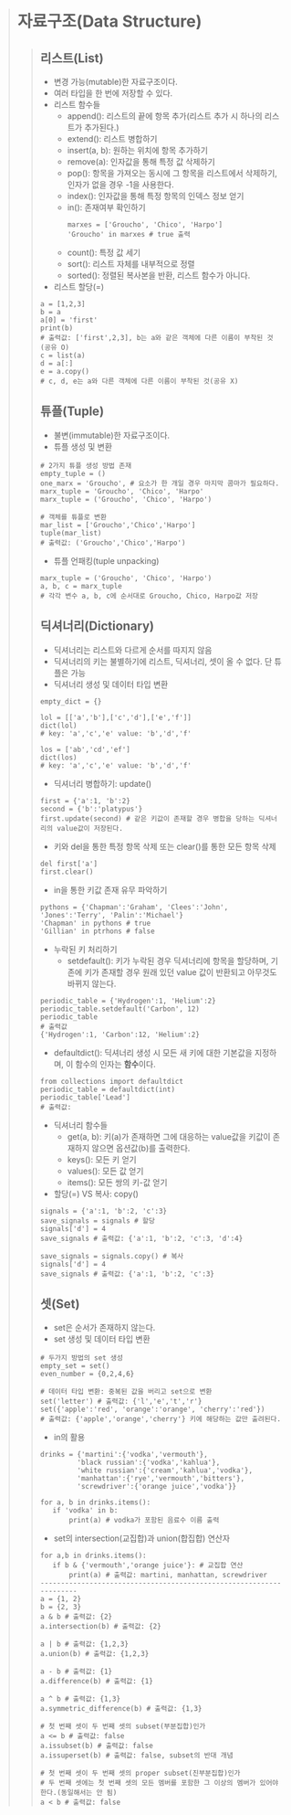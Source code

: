 ># 자료구조(Data Structure)
>>## 리스트(List)
>>* 변경 가능(mutable)한 자료구조이다.
>>* 여러 타입을 한 번에 저장할 수 있다.
>>* 리스트 함수들
>>   * append(): 리스트의 끝에 항목 추가(리스트 추가 시 하나의 리스트가 추가된다.)
>>   * extend(): 리스트 병합하기
>>   * insert(a, b): 원하는 위치에 항목 추가하기
>>   * remove(a): 인자값을 통해 특정 값 삭제하기
>>   * pop(): 항목을 가져오는 동시에 그 항목을 리스트에서 삭제하기, 인자가 없을 경우 -1을 사용한다.
>>   * index(): 인자값을 통해 특정 항목의 인덱스 정보 얻기
>>   * in(): 존재여부 확인하기
>>     <pre><code>marxes = ['Groucho', 'Chico', 'Harpo']
>>     'Groucho' in marxes # true 출력</code></pre>
>>   * count(): 특정 값 세기
>>   * sort(): 리스트 자체를 내부적으로 정렬
>>   * sorted(): 정렬된 복사본을 반환, 리스트 함수가 아니다.
>>* 리스트 할당(=)
>>  <pre><code>a = [1,2,3]
>>b = a
>>a[0] = 'first'
>>print(b)
>># 출력값: ['first',2,3], b는 a와 같은 객체에 다른 이름이 부착된 것(공유 O)
>>c = list(a)
>>d = a[:]
>>e = a.copy()
>># c, d, e는 a와 다른 객체에 다른 이름이 부착된 것(공유 X)</code></pre>
>>## 튜플(Tuple)
>>* 불변(immutable)한 자료구조이다.
>>* 튜플 생성 및 변환
>><pre><code># 2가지 튜플 생성 방법 존재
>>empty_tuple = ()
>>one_marx = 'Groucho', # 요소가 한 개일 경우 마지막 콤마가 필요하다.
>>marx_tuple = 'Groucho', 'Chico', 'Harpo'
>>marx_tuple = ('Groucho', 'Chico', 'Harpo')
>>
>># 객체를 튜플로 변환
>>mar_list = ['Groucho','Chico','Harpo']
>>tuple(mar_list)
>># 출력값: ('Groucho','Chico','Harpo')</code></pre>
>>* 튜플 언패킹(tuple unpacking)
>><pre><code>marx_tuple = ('Groucho', 'Chico', 'Harpo')
>>a, b, c = marx_tuple
>># 각각 변수 a, b, c에 순서대로 Groucho, Chico, Harpo값 저장
>></code></pre>
>>## 딕셔너리(Dictionary)
>>* 딕셔너리는 리스트와 다르게 순서를 따지지 않음
>>* 딕셔너리의 키는 불별하기에 리스트, 딕셔너리, 셋이 올 수 없다. 단 튜플은 가능
>>* 딕셔너리 생성 및 데이터 타입 변환
>><pre><code>empty_dict = {}
>>
>>lol = [['a','b'],['c','d'],['e','f']]
>>dict(lol)
>># key: 'a','c','e' value: 'b','d','f'
>>
>>los = ['ab','cd','ef']
>>dict(los)
>># key: 'a','c','e' value: 'b','d','f'</code></pre>
>>* 딕셔너리 병합하기: update()
>><pre><code>first = {'a':1, 'b':2}
>>second = {'b':'platypus'}
>>first.update(second) # 같은 키값이 존재할 경우 병합을 당하는 딕셔너리의 value값이 저장된다.</code></pre>
>>* 키와 del을 통한 특정 항목 삭제 또는 clear()를 통한 모든 항목 삭제
>><pre><code>del first['a']
>>first.clear()</code></pre>
>>* in을 통한 키값 존재 유무 파악하기
>><pre><code>pythons = {'Chapman':'Graham', 'Clees':'John', 'Jones':'Terry', 'Palin':'Michael'}
>>'Chapman' in pythons # true
>>'Gillian' in ptrhons # false</code></pre>
>>* 누락된 키 처리하기
>>   * setdefault(): 키가 누락된 경우 딕셔너리에 항목을 할당하며, 기존에 키가 존재할 경우 원래 있던 value 값이 반환되고 아무것도 바뀌지 않는다.
>><pre><code>periodic_table = {'Hydrogen':1, 'Helium':2}
>>periodic_table.setdefault('Carbon', 12)
>>periodic_table
>># 출력값
>>{'Hydrogen':1, 'Carbon':12, 'Helium':2}</code></pre>
>>   * defaultdict(): 딕셔너리 생성 시 모든 새 키에 대한 기본값을 지정하며, 이 함수의 인자는 **함수**이다.
>><pre><code>from collections import defaultdict
>>periodic_table = defaultdict(int)
>>periodic_table['Lead']
>># 출력값:</code></pre>
>>
>>* 딕셔너리 함수들
>>   * get(a, b): 키(a)가 존재하면 그에 대응하는 value값을 키값이 존재하지 않으면 옵션값(b)를 출력한다. 
>>   * keys(): 모든 키 얻기
>>   * values(): 모든 값 얻기
>>   * items(): 모든 쌍의 키-값 얻기
>>* 할당(=) VS 복사: copy()
>><pre><code>signals = {'a':1, 'b':2, 'c':3}
>>save_signals = signals # 할당
>>signals['d'] = 4
>>save_signals # 출력값: {'a':1, 'b':2, 'c':3, 'd':4}
>>
>>save_signals = signals.copy() # 복사
>>signals['d'] = 4
>>save_signals # 출력값: {'a':1, 'b':2, 'c':3}</code></pre>
>>## 셋(Set)
>>* set은 순서가 존재하지 않는다.
>>* set 생성 및 데이터 타입 변환
>><pre><code># 두가지 방법의 set 생성
>>empty_set = set()
>>even_number = {0,2,4,6}
>>
>># 데이터 타입 변환: 중복된 값을 버리고 set으로 변환
>>set('letter') # 출력값: {'l','e','t','r'}
>>set({'apple':'red', 'orange':'orange', 'cherry':'red'})
>># 출력값: {'apple','orange','cherry'} 키에 해당하는 값만 출려된다.</code></pre>
>>* in의 활용
>><pre><code>drinks = {'martini':{'vodka','vermouth'},
>>          'black russian':{'vodka','kahlua'},
>>          'white russian':{'cream','kahlua','vodka'},
>>          'manhattan':{'rye','vermouth','bitters'},
>>          'screwdriver':{'orange juice','vodka'}}
>>
>>for a, b in drinks.items():
>>    if 'vodka' in b:
>>        print(a) # vodka가 포함된 음료수 이름 출력</code></pre>
>>* set의 intersection(교집합)과 union(합집합) 연산자
>><pre><code>for a,b in drinks.items():
>>    if b & {'vermouth','orange juice'}: # 교집합 연산
>>        print(a) # 출력값: martini, manhattan, screwdriver
>>--------------------------------------------------------------------
>>a = {1, 2}
>>b = {2, 3}
>>a & b # 출력값: {2}
>>a.intersection(b) # 출력값: {2}
>>
>>a | b # 출력값: {1,2,3}
>>a.union(b) # 출력값: {1,2,3}
>>
>>a - b # 출력값: {1}
>>a.difference(b) # 출력값: {1}
>>
>>a ^ b # 출력값: {1,3}
>>a.symmetric_difference(b) # 출력값: {1,3}
>>
>># 첫 번째 셋이 두 번째 셋의 subset(부분집합)인가
>>a <= b # 출력값: false
>>a.issubset(b) # 출력값: false
>>a.issuperset(b) # 출력값: false, subset의 반대 개념
>>
>># 첫 번째 셋이 두 번째 셋의 proper subset(진부분집합)인가
>># 두 번째 셋에는 첫 번째 셋의 모든 멤버를 포함한 그 이상의 멤버가 있어야 한다.(동일해서는 안 됨)
>>a < b # 출력값: false
>></code></pre>